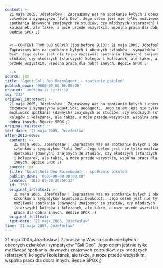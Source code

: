 ```yaml
---
content: >-
  21 maja 2005, Józefosław | Zapraszamy Was na spotkanie byłych i obecnych
  członków i sympatyków "Soli Deo". Jego celem jest nie tylko możliwość
  spotkania (dawnych) znajomych ze studiów, czy młodszych (starszych) kolegów i
  koleżanek, ale także, a może przede wszystkim, wspólna praca dla dobra innych.
  Będzie SPOX ;)


  <!--CONTENT FROM OLD SERVER (jos before 2013): 21 maja 2005, Józefosław |
  Zapraszamy Was na spotkanie byłych i obecnych członków i sympatyków "Soli
  Deo". Jego celem jest nie tylko możliwość spotkania (dawnych) znajomych ze
  studiów, czy młodszych (starszych) kolegów i koleżanek, ale także, a może
  przede wszystkim, wspólna praca dla dobra innych. Będzie SPOX ;)

  -->
source: jos
title: '&quot;Soli Deo Razem&quot; - spotkanie pokoleń'
publish_down: '0000-00-00 00:00:00'
created: '2005-04-27 12:31:30'
id: '233'
original_introtext: >-
  21 maja 2005, Józefosław | Zapraszamy Was na spotkanie byłych i obecnych
  członków i sympatyków &quot;Soli Deo&quot;. Jego celem jest nie tylko
  możliwość spotkania (dawnych) znajomych ze studiów, czy młodszych (starszych)
  kolegów i koleżanek, ale także, a może przede wszystkim, wspólna praca dla
  dobra innych. Będzie SPOX ;)
original_fulltext: ''
text-date: '21 maja 2005, Józefosław'
after-2013-move:
  content: >-
    21 maja 2005, Józefosław | Zapraszamy Was na spotkanie byłych i obecnych
    członków i sympatyków "Soli Deo". Jego celem jest nie tylko możliwość
    spotkania (dawnych) znajomych ze studiów, czy młodszych (starszych) kolegów
    i koleżanek, ale także, a może przede wszystkim, wspólna praca dla dobra
    innych. Będzie SPOX ;)
  source: jom
  title: '&quot;Soli Deo Razem&quot; - spotkanie pokoleń'
  publish_down: '0000-00-00 00:00:00'
  created: '2013-05-08 20:59:32'
  id: '233'
  original_introtext: >-
    21 maja 2005, Józefosław | Zapraszamy Was na spotkanie byłych i obecnych
    członków i sympatyków &quot;Soli Deo&quot;. Jego celem jest nie tylko
    możliwość spotkania (dawnych) znajomych ze studiów, czy młodszych
    (starszych) kolegów i koleżanek, ale także, a może przede wszystkim, wspólna
    praca dla dobra innych. Będzie SPOX ;)
  original_fulltext: ''
  text-date: '21 maja 2005, Józefosław'
time: '21 maja 2005, Józefosław'
---
```

21 maja 2005, Józefosław | Zapraszamy Was na spotkanie byłych i obecnych członków i sympatyków "Soli Deo". Jego celem jest nie tylko możliwość spotkania (dawnych) znajomych ze studiów, czy młodszych (starszych) kolegów i koleżanek, ale także, a może przede wszystkim, wspólna praca dla dobra innych. Będzie SPOX ;)

<!--CONTENT FROM OLD SERVER (jos before 2013): 21 maja 2005, Józefosław | Zapraszamy Was na spotkanie byłych i obecnych członków i sympatyków "Soli Deo". Jego celem jest nie tylko możliwość spotkania (dawnych) znajomych ze studiów, czy młodszych (starszych) kolegów i koleżanek, ale także, a może przede wszystkim, wspólna praca dla dobra innych. Będzie SPOX ;)
-->

<!--{{json:{"created_date":"2005-04-27 12:31:30","publish_down":"0000-00-00 00:00:00","id":"233"}}}-->